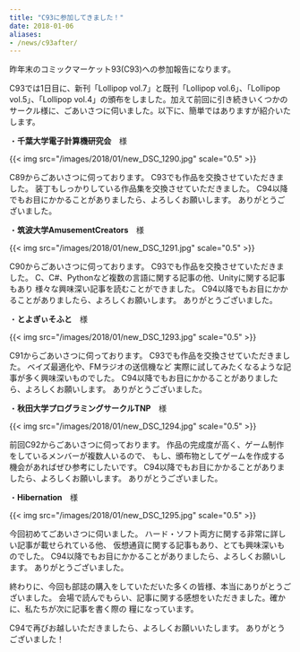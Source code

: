 ```yaml
---
title: "C93に参加してきました！"
date: 2018-01-06
aliases:
- /news/c93after/
---
```


昨年末のコミックマーケット93(C93)への参加報告になります。

C93では1日目に、新刊「Lollipop vol.7」と既刊「Lollipop vol.6」、「Lollipop vol.5」、「Lollipop vol.4」の頒布をしました。加えて前回に引き続きいくつかのサークル様に、ごあいさつに伺いました。以下に、簡単ではありますが紹介いたします。

・**千葉大学電子計算機研究会**　様

{{< img src="/images/2018/01/new_DSC_1290.jpg" scale="0.5" >}}

C89からごあいさつに伺っております。
C93でも作品を交換させていただきました。
装丁もしっかりしている作品集を交換させていただきました。
C94以降でもお目にかかることがありましたら、よろしくお願いします。
ありがとうございました。

・**筑波大学AmusementCreators**　様

{{< img src="/images/2018/01/new_DSC_1291.jpg" scale="0.5" >}}

C90からごあいさつに伺っております。
C93でも作品を交換させていただきました。
C、C#、Pythonなど複数の言語に関する記事の他、Unityに関する記事もあり
様々な興味深い記事を読むことができました。
C94以降でもお目にかかることがありましたら、よろしくお願いします。
ありがとうございました。

・**とよぎぃそふと**　様

{{< img src="/images/2018/01/new_DSC_1293.jpg" scale="0.5" >}}

C91からごあいさつに伺っております。
C93でも作品を交換させていただきました。
ベイズ最適化や、FMラジオの送信機など
実際に試してみたくなるような記事が多く興味深いものでした。
C94以降でもお目にかかることがありましたら、よろしくお願いします。
ありがとうございました。

・**秋田大学プログラミングサークルTNP**　様

{{< img src="/images/2018/01/new_DSC_1294.jpg" scale="0.5" >}}

前回C92からごあいさつに伺っております。
作品の完成度が高く、ゲーム制作をしているメンバーが複数人いるので、
もし、頒布物としてゲームを作成する機会があればぜひ参考にしたいです。
C94以降でもお目にかかることがありましたら、よろしくお願いします。
ありがとうございました。

・**Hibernation**　様

{{< img src="/images/2018/01/new_DSC_1295.jpg" scale="0.5" >}}

今回初めてごあいさつに伺いました。
ハード・ソフト両方に関する非常に詳しい記事が載せられている他、
仮想通貨に関する記事もあり、とても興味深いものでした。
C94以降でもお目にかかることがありましたら、よろしくお願いします。
ありがとうございました。

終わりに、今回も部誌の購入をしていただいた多くの皆様、本当にありがとうございました。
会場で読んでもらい、記事に関する感想をいただきました。確かに、私たちが次に記事を書く際の
糧になっています。

C94で再びお越しいただきましたら、よろしくお願いいたします。
ありがとうございました！

